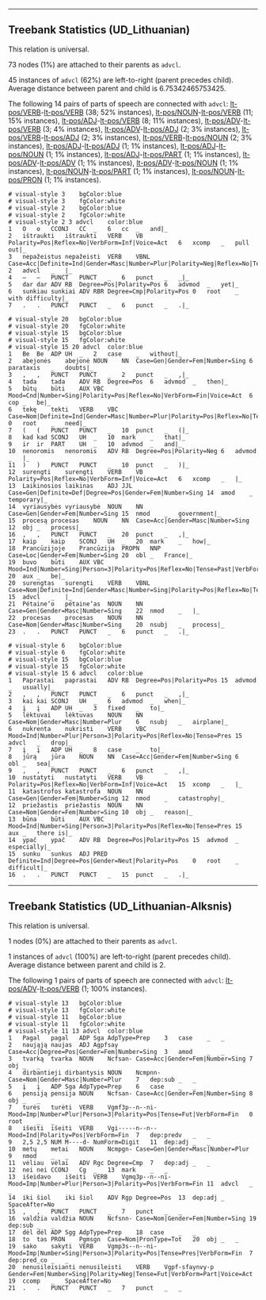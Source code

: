 

--------------------------------------------------------------------------------

## Treebank Statistics (UD_Lithuanian)

This relation is universal.

73 nodes (1%) are attached to their parents as `advcl`.

45 instances of `advcl` (62%) are left-to-right (parent precedes child).
Average distance between parent and child is 6.75342465753425.

The following 14 pairs of parts of speech are connected with `advcl`: [lt-pos/VERB]()-[lt-pos/VERB]() (38; 52% instances), [lt-pos/NOUN]()-[lt-pos/VERB]() (11; 15% instances), [lt-pos/ADJ]()-[lt-pos/VERB]() (8; 11% instances), [lt-pos/ADV]()-[lt-pos/VERB]() (3; 4% instances), [lt-pos/ADV]()-[lt-pos/ADJ]() (2; 3% instances), [lt-pos/VERB]()-[lt-pos/ADJ]() (2; 3% instances), [lt-pos/VERB]()-[lt-pos/NOUN]() (2; 3% instances), [lt-pos/ADJ]()-[lt-pos/ADJ]() (1; 1% instances), [lt-pos/ADJ]()-[lt-pos/NOUN]() (1; 1% instances), [lt-pos/ADJ]()-[lt-pos/PART]() (1; 1% instances), [lt-pos/ADV]()-[lt-pos/ADV]() (1; 1% instances), [lt-pos/ADV]()-[lt-pos/NOUN]() (1; 1% instances), [lt-pos/NOUN]()-[lt-pos/PART]() (1; 1% instances), [lt-pos/NOUN]()-[lt-pos/PRON]() (1; 1% instances).


~~~ conllu
# visual-style 3	bgColor:blue
# visual-style 3	fgColor:white
# visual-style 2	bgColor:blue
# visual-style 2	fgColor:white
# visual-style 2 3 advcl	color:blue
1	O	o	CCONJ	CC	_	6	cc	_	and|_
2	ištraukti	ištraukti	VERB	VB	Polarity=Pos|Reflex=No|VerbForm=Inf|Voice=Act	6	xcomp	_	pull out|_
3	nepažeistus	nepažeisti	VERB	VBNL	Case=Acc|Definite=Ind|Gender=Masc|Number=Plur|Polarity=Neg|Reflex=No|Tense=Past|VerbForm=Part|Voice=Act	2	advcl	_	|_
4	–	–	PUNCT	PUNCT	_	6	punct	_	_|_
5	dar	dar	ADV	RB	Degree=Pos|Polarity=Pos	6	advmod	_	yet|_
6	sunkiau	sunkiai	ADV	RBR	Degree=Cmp|Polarity=Pos	0	root	_	with difficulty|_
7	.	.	PUNCT	PUNCT	_	6	punct	_	.|_

~~~


~~~ conllu
# visual-style 20	bgColor:blue
# visual-style 20	fgColor:white
# visual-style 15	bgColor:blue
# visual-style 15	fgColor:white
# visual-style 15 20 advcl	color:blue
1	Be	Be	ADP	UH	_	2	case	_	without|_
2	abejonės	abejonė	NOUN	NN	Case=Gen|Gender=Fem|Number=Sing	6	parataxis	_	doubts|_
3	,	,	PUNCT	PUNCT	_	2	punct	_	,|_
4	tada	tada	ADV	RB	Degree=Pos	6	advmod	_	then|_
5	būtų	būti	AUX	VBC	Mood=Cnd|Number=Sing|Polarity=Pos|Reflex=No|VerbForm=Fin|Voice=Act	6	cop	_	be|_
6	tekę	tekti	VERB	VBC	Case=Nom|Definite=Ind|Gender=Masc|Number=Plur|Polarity=Pos|Reflex=No|Tense=Past|VerbForm=Part|Voice=Act	0	root	_	need|_
7	(	(	PUNCT	PUNCT	_	10	punct	_	(|_
8	kad	kad	SCONJ	UH	_	10	mark	_	that|_
9	ir	ir	PART	UH	_	10	advmod	_	and|_
10	nenoromis	nenoromis	ADV	RB	Degree=Pos|Polarity=Neg	6	advmod	_	|_
11	)	)	PUNCT	PUNCT	_	10	punct	_	)|_
12	surengti	surengti	VERB	VB	Polarity=Pos|Reflex=No|VerbForm=Inf|Voice=Act	6	xcomp	_	|_
13	Laikinosios	laikinas	ADJ	JJL	Case=Gen|Definite=Def|Degree=Pos|Gender=Fem|Number=Sing	14	amod	_	temporary|_
14	vyriausybės	vyriausybė	NOUN	NN	Case=Gen|Gender=Fem|Number=Sing	15	nmod	_	government|_
15	procesą	procesas	NOUN	NN	Case=Acc|Gender=Masc|Number=Sing	12	obj	_	process|_
16	,	,	PUNCT	PUNCT	_	20	punct	_	,|_
17	kaip	kaip	SCONJ	UH	_	20	mark	_	how|_
18	Prancūzijoje	Prancūzija	PROPN	NNP	Case=Loc|Gender=Fem|Number=Sing	20	obl	_	France|_
19	buvo	būti	AUX	VBC	Mood=Ind|Number=Sing|Person=3|Polarity=Pos|Reflex=No|Tense=Past|VerbForm=Fin|Voice=Act	20	aux	_	be|_
20	surengtas	surengti	VERB	VBNL	Case=Nom|Definite=Ind|Gender=Masc|Number=Sing|Polarity=Pos|Reflex=No|Tense=Past|VerbForm=Part|Voice=Pass	15	advcl	_	|_
21	Pétaine‘o	pétaine‘as	NOUN	NN	Case=Gen|Gender=Masc|Number=Sing	22	nmod	_	|_
22	procesas	procesas	NOUN	NN	Case=Nom|Gender=Masc|Number=Sing	20	nsubj	_	process|_
23	.	.	PUNCT	PUNCT	_	6	punct	_	.|_

~~~


~~~ conllu
# visual-style 6	bgColor:blue
# visual-style 6	fgColor:white
# visual-style 15	bgColor:blue
# visual-style 15	fgColor:white
# visual-style 15 6 advcl	color:blue
1	Paprastai	paprastai	ADV	RB	Degree=Pos|Polarity=Pos	15	advmod	_	usually|_
2	,	,	PUNCT	PUNCT	_	6	punct	_	,|_
3	kai	kai	SCONJ	UH	_	6	advmod	_	when|_
4	į	į	ADP	UH	_	3	fixed	_	to|_
5	lėktuvai	lėktuvas	NOUN	NN	Case=Nom|Gender=Masc|Number=Plur	6	nsubj	_	airplane|_
6	nukrenta	nukristi	VERB	VBC	Mood=Ind|Number=Plur|Person=3|Polarity=Pos|Reflex=No|Tense=Pres	15	advcl	_	drop|_
7	į	į	ADP	UH	_	8	case	_	to|_
8	jūrą	jūra	NOUN	NN	Case=Acc|Gender=Fem|Number=Sing	6	obl	_	sea|_
9	,	,	PUNCT	PUNCT	_	6	punct	_	,|_
10	nustatyti	nustatyti	VERB	VB	Polarity=Pos|Reflex=No|VerbForm=Inf|Voice=Act	15	xcomp	_	|_
11	katastrofos	katastrofa	NOUN	NN	Case=Gen|Gender=Fem|Number=Sing	12	nmod	_	catastrophy|_
12	priežastis	priežastis	NOUN	NN	Case=Nom|Gender=Fem|Number=Sing	10	obj	_	reason|_
13	būna	būti	AUX	VBC	Mood=Ind|Number=Sing|Person=3|Polarity=Pos|Reflex=No|Tense=Pres	15	aux	_	there is|_
14	ypač	ypač	ADV	RB	Degree=Pos|Polarity=Pos	15	advmod	_	especially|_
15	sunku	sunkus	ADJ	PRED	Definite=Ind|Degree=Pos|Gender=Neut|Polarity=Pos	0	root	_	difficult|_
16	.	.	PUNCT	PUNCT	_	15	punct	_	.|_

~~~




--------------------------------------------------------------------------------

## Treebank Statistics (UD_Lithuanian-Alksnis)

This relation is universal.

1 nodes (0%) are attached to their parents as `advcl`.

1 instances of `advcl` (100%) are left-to-right (parent precedes child).
Average distance between parent and child is 2.

The following 1 pairs of parts of speech are connected with `advcl`: [lt-pos/ADV]()-[lt-pos/VERB]() (1; 100% instances).


~~~ conllu
# visual-style 13	bgColor:blue
# visual-style 13	fgColor:white
# visual-style 11	bgColor:blue
# visual-style 11	fgColor:white
# visual-style 11 13 advcl	color:blue
1	Pagal	pagal	ADP	Sga	AdpType=Prep	3	case	_	_
2	naująją	naujas	ADJ	Agpfsay	Case=Acc|Degree=Pos|Gender=Fem|Number=Sing	3	amod	_	_
3	tvarką	tvarka	NOUN	Ncfsan-	Case=Acc|Gender=Fem|Number=Sing	7	obj	_	_
4	dirbantieji	dirbantysis	NOUN	Ncmpnn-	Case=Nom|Gender=Masc|Number=Plur	7	dep:sub	_	_
5	į	į	ADP	Sga	AdpType=Prep	6	case	_	_
6	pensiją	pensija	NOUN	Ncfsan-	Case=Acc|Gender=Fem|Number=Sing	8	obj	_	_
7	turės	turėti	VERB	Vgmf3p--n--ni-	Mood=Imp|Number=Plur|Person=3|Polarity=Pos|Tense=Fut|VerbForm=Fin	0	root	_	_
8	išeiti	išeiti	VERB	Vgi-----n--n--	Mood=Ind|Polarity=Pos|VerbForm=Fin	7	dep:predv	_	_
9	2,5	2,5	NUM	M----d-	NumForm=Digit	11	dep:adj	_	_
10	metų	metai	NOUN	Ncmpgn-	Case=Gen|Gender=Masc|Number=Plur	9	nmod	_	_
11	vėliau	vėlai	ADV	Rgc	Degree=Cmp	7	dep:adj	_	_
12	nei	nei	CCONJ	Cg	_	13	mark	_	_
13	išeidavo	išeiti	VERB	Vgmq3p--n--ni-	Mood=Imp|Number=Plur|Person=3|Polarity=Pos|VerbForm=Fin	11	advcl	_	_
14	iki šiol	iki šiol	ADV	Rgp	Degree=Pos	13	dep:adj	_	SpaceAfter=No
15	,	,	PUNCT	PUNCT	_	7	punct	_	_
16	valdžia	valdžia	NOUN	Ncfsnn-	Case=Nom|Gender=Fem|Number=Sing	19	dep:sub	_	_
17	dėl	dėl	ADP	Sgg	AdpType=Prep	18	case	_	_
18	to	tas	PRON	Pgmsgn	Case=Nom|PronType=Tot	20	obj	_	_
19	sako	sakyti	VERB	Vgmp3s--n--ni-	Mood=Imp|Number=Sing|Person=3|Polarity=Pos|Tense=Pres|VerbForm=Fin	7	dep:pred_co	_	_
20	nenusileisianti	nenusileisti	VERB	Vgpf-sfaynvy-p	Gender=Fem|Number=Sing|Polarity=Neg|Tense=Fut|VerbForm=Part|Voice=Act	19	ccomp	_	SpaceAfter=No
21	.	.	PUNCT	PUNCT	_	7	punct	_	_

~~~


